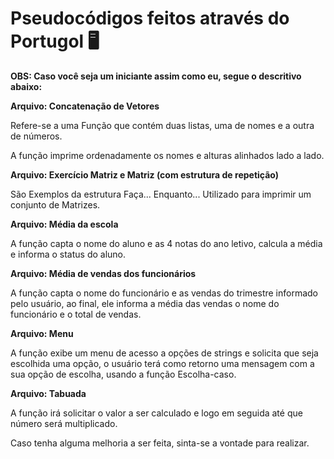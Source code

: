 # Pseudocódigos feitos através do Portugol :desktop_computer:  

**OBS: Caso você seja um iniciante assim como eu, segue o descritivo abaixo:**  

**Arquivo: Concatenação de Vetores**

Refere-se a uma Função que contém duas listas, uma de nomes e a outra de números. 

A função imprime ordenadamente os nomes e alturas alinhados lado a lado. 

**Arquivo: Exercício Matriz e Matriz (com estrutura de repetição)** 

São Exemplos da estrutura Faça... Enquanto... Utilizado para imprimir um conjunto de Matrizes.

**Arquivo: Média da escola** 

A função capta o nome do aluno e as 4 notas do ano letivo, calcula a média e informa o status do  aluno. 

**Arquivo: Média de vendas dos funcionários** 

A função capta o nome do funcionário e as vendas do trimestre informado pelo usuário, ao final, ele informa a média das vendas o nome do funcionário e o total de vendas. 

**Arquivo: Menu** 

A função exibe um menu de acesso a opções de strings e solicita que seja escolhida uma opção, o usuário terá como retorno uma mensagem com a sua opção de escolha, usando a função Escolha-caso. 

**Arquivo: Tabuada** 

A função irá solicitar o valor a ser calculado e logo em seguida até que número será multiplicado. 

Caso tenha alguma melhoria a ser feita, sinta-se a vontade para realizar.   